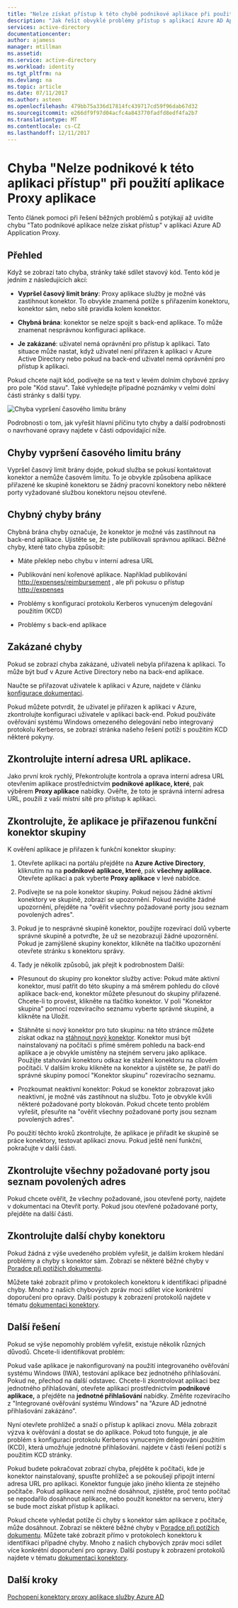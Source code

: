 ```yaml
---
title: "Nelze získat přístup k této chybě podnikové aplikace při použití aplikace Proxy aplikace | Microsoft Docs"
description: "Jak řešit obvyklé problémy přístup s aplikací Azure AD Application Proxy."
services: active-directory
documentationcenter: 
author: ajamess
manager: mtillman
ms.assetid: 
ms.service: active-directory
ms.workload: identity
ms.tgt_pltfrm: na
ms.devlang: na
ms.topic: article
ms.date: 07/11/2017
ms.author: asteen
ms.openlocfilehash: 479bb75a336d17814fc439717cd59f96dab67d32
ms.sourcegitcommit: e266df9f97d04acfc4a843770fadfd8edf4fa2b7
ms.translationtype: MT
ms.contentlocale: cs-CZ
ms.lasthandoff: 12/11/2017
---
```

# <a name="cant-access-this-corporate-application-error-when-using-an-application-proxy-application"></a>Chyba "Nelze podnikové k této aplikaci přístup" při použití aplikace Proxy aplikace

Tento článek pomoci při řešení běžných problémů s potýkají až uvidíte chybu "Tato podnikové aplikace nelze získat přístup" v aplikaci Azure AD Application Proxy.

## <a name="overview"></a>Přehled
Když se zobrazí tato chyba, stránky také sdílet stavový kód. Tento kód je jedním z následujících akcí:

-   **Vypršel časový limit brány**: Proxy aplikace služby je možné vás zastihnout konektor. To obvykle znamená potíže s přiřazením konektoru, konektor sám, nebo sítě pravidla kolem konektor.

-   **Chybná brána**: konektor se nelze spojit s back-end aplikace. To může znamenat nesprávnou konfiguraci aplikace.

-   **Je zakázané**: uživatel nemá oprávnění pro přístup k aplikaci. Tato situace může nastat, když uživatel není přiřazen k aplikaci v Azure Active Directory nebo pokud na back-end uživatel nemá oprávnění pro přístup k aplikaci.

Pokud chcete najít kód, podívejte se na text v levém dolním chybové zprávy pro pole "Kód stavu". Také vyhledejte případné poznámky v velmi dolní části stránky s další typy.

   ![Chyba vypršení časového limitu brány](./media/application-proxy/connection-problem.png)

Podrobnosti o tom, jak vyřešit hlavní příčinu tyto chyby a další podrobnosti o navrhované opravy najdete v části odpovídající níže.

## <a name="gateway-timeout-errors"></a>Chyby vypršení časového limitu brány

Vypršel časový limit brány dojde, pokud služba se pokusí kontaktovat konektor a nemůže časovém limitu. To je obvykle způsobena aplikace přiřazené ke skupině konektoru se žádný pracovní konektory nebo některé porty vyžadované službou konektoru nejsou otevřené.


## <a name="bad-gateway-errors"></a>Chybný chyby brány

Chybná brána chyby označuje, že konektor je možné vás zastihnout na back-end aplikace. Ujistěte se, že jste publikovali správnou aplikaci. Běžné chyby, které tato chyba způsobit:

-   Máte překlep nebo chybu v interní adresa URL

-   Publikování není kořenové aplikace. Například publikování <http://expenses/reimbursement> , ale při pokusu o přístup <http://expenses>

-   Problémy s konfigurací protokolu Kerberos vynuceným delegování použitím (KCD)

-   Problémy s back-end aplikace

## <a name="forbidden-errors"></a>Zakázané chyby

Pokud se zobrazí chyba zakázané, uživateli nebyla přiřazena k aplikaci. To může být buď v Azure Active Directory nebo na back-end aplikace.

Naučte se přiřazovat uživatele k aplikaci v Azure, najdete v článku [konfigurace dokumentaci](https://docs.microsoft.com/azure/active-directory/application-proxy-publish-azure-portal#add-a-test-user).

Pokud můžete potvrdit, že uživatel je přiřazen k aplikaci v Azure, zkontrolujte konfiguraci uživatele v aplikaci back-end. Pokud používáte ověřování systému Windows omezeného delegování nebo integrovaný protokolu Kerberos, se zobrazí stránka našeho řešení potíží s použitím KCD některé pokyny.

## <a name="check-the-applications-internal-url"></a>Zkontrolujte interní adresa URL aplikace.

Jako první krok rychlý, Překontrolujte kontrola a oprava interní adresa URL otevřením aplikace prostřednictvím **podnikové aplikace, které**, pak výběrem **Proxy aplikace** nabídky. Ověřte, že toto je správná interní adresa URL, použili z vaší místní sítě pro přístup k aplikaci.

## <a name="check-the-application-is-assigned-to-a-working-connector-group"></a>Zkontrolujte, že aplikace je přiřazenou funkční konektor skupiny

K ověření aplikace je přiřazen k funkční konektor skupiny:

1.  Otevřete aplikaci na portálu přejděte na **Azure Active Directory**, kliknutím na na **podnikové aplikace, které**, pak **všechny aplikace.** Otevřete aplikaci a pak vyberte **Proxy aplikace** v levé nabídce.

2.  Podívejte se na pole konektor skupiny. Pokud nejsou žádné aktivní konektory ve skupině, zobrazí se upozornění. Pokud nevidíte žádné upozornění, přejděte na "ověřit všechny požadované porty jsou seznam povolených adres".

3.  Pokud je to nesprávné skupině konektor, použijte rozevírací dolů vyberte správné skupině a potvrďte, že už se nezobrazují žádné upozornění. Pokud je zamýšlené skupiny konektor, klikněte na tlačítko upozornění otevřete stránku s konektoru správy.

4.  Tady je několik způsobů, jak přejít k podrobnostem Další:

  * Přesunout do skupiny pro konektor služby active: Pokud máte aktivní konektor, musí patřit do této skupiny a má směrem pohledu do cílové aplikace back-end, konektor můžete přesunout do skupiny přiřazené. Chcete-li to provést, klikněte na tlačítko konektor. V poli "Konektor skupina" pomocí rozevíracího seznamu vyberte správné skupině, a klikněte na Uložit.

  * Stáhněte si nový konektor pro tuto skupinu: na této stránce můžete získat odkaz na [stáhnout nový konektor](https://download.msappproxy.net/Subscription/d3c8b69d-6bf7-42be-a529-3fe9c2e70c90/Connector/Download). Konektor musí být nainstalovaný na počítači s přímé směrem pohledu na back-end aplikace a je obvykle umístěny na stejném serveru jako aplikace. Použijte stahování konektoru odkaz ke stažení konektoru na cílovém počítači. V dalším kroku klikněte na konektor a ujistěte se, že patří do správné skupiny pomocí "Konektor skupinu" rozevíracího seznamu.

  * Prozkoumat neaktivní konektor: Pokud se konektor zobrazovat jako neaktivní, je možné vás zastihnout na službu. Toto je obvykle kvůli některé požadované porty blokován. Pokud chcete tento problém vyřešit, přesuňte na "ověřit všechny požadované porty jsou seznam povolených adres".

Po použití těchto kroků zkontrolujte, že aplikace je přiřadit ke skupině se práce konektory, testovat aplikaci znovu. Pokud ještě není funkční, pokračujte v další části.

## <a name="check-all-required-ports-are-whitelisted"></a>Zkontrolujte všechny požadované porty jsou seznam povolených adres

Pokud chcete ověřit, že všechny požadované, jsou otevřené porty, najdete v dokumentaci na Otevřít porty. Pokud jsou otevřené požadované porty, přejděte na další části.

## <a name="check-for-other-connector-errors"></a>Zkontrolujte další chyby konektoru

Pokud žádná z výše uvedeného problém vyřešit, je dalším krokem hledání problémy a chyby s konektor sám. Zobrazí se některé běžné chyby v [Poradce při potížích dokumentu](https://docs.microsoft.com/azure/active-directory/active-directory-application-proxy-troubleshoot#connector-errors). 

Můžete také zobrazit přímo v protokolech konektoru k identifikaci případné chyby. Mnoho z našich chybových zpráv moci sdílet více konkrétní doporučení pro opravy. Další postupy k zobrazení protokolů najdete v tématu [dokumentaci konektory](https://docs.microsoft.com/azure/active-directory/application-proxy-understand-connectors#under-the-hood).

## <a name="additional-resolutions"></a>Další řešení

Pokud se výše nepomohly problém vyřešit, existuje několik různých důvodů. Chcete-li identifikovat problém:

Pokud vaše aplikace je nakonfigurovaný na použití integrovaného ověřování systému Windows (IWA), testování aplikace bez jednotného přihlašování. Pokud ne, přechod na další odstavec. Chcete-li zkontrolovat aplikaci bez jednotného přihlašování, otevřete aplikaci prostřednictvím **podnikové aplikace,** a přejděte na **jednotné přihlašování** nabídky. Změňte rozevíracího z "Integrované ověřování systému Windows" na "Azure AD jednotné přihlašování zakázáno". 

Nyní otevřete prohlížeč a snaží o přístup k aplikaci znovu. Měla zobrazit výzva k ověřování a dostat se do aplikace. Pokud toto funguje, je ale problém s konfigurací protokolu Kerberos vynuceným delegování použitím (KCD), která umožňuje jednotné přihlašování. najdete v části řešení potíží s použitím KCD stránky.

Pokud budete pokračovat zobrazí chyba, přejděte k počítači, kde je konektor nainstalovaný, spusťte prohlížeč a se pokoušejí připojit interní adresa URL pro aplikaci. Konektor funguje jako jiného klienta ze stejného počítače. Pokud aplikace není možné dosáhnout, zjistěte, proč tento počítač se nepodařilo dosáhnout aplikace, nebo použít konektor na serveru, který se bude moct získat přístup k aplikaci.

Pokud chcete vyhledat potíže či chyby s konektor sám aplikace z počítače, může dosáhnout. Zobrazí se některé běžné chyby v [Poradce při potížích dokumentu](https://docs.microsoft.com/azure/active-directory/active-directory-application-proxy-troubleshoot#connector-errors). Můžete také zobrazit přímo v protokolech konektoru k identifikaci případné chyby. Mnoho z našich chybových zpráv moci sdílet více konkrétní doporučení pro opravy. Další postupy k zobrazení protokolů najdete v tématu [dokumentaci konektory](https://docs.microsoft.com/azure/active-directory/application-proxy-understand-connectors#under-the-hood).

## <a name="next-steps"></a>Další kroky
[Pochopení konektory proxy aplikace služby Azure AD](application-proxy-understand-connectors.md)
